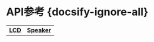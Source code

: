 # API参考 {docsify-ignore-all}

|||
|:---:|:---:|
|**[LCD](zh_CN/api/lcd)** | **[Speaker](zh_CN/api/speaker)** |

<!-- |**[Button](zh_CN/api/button)** | **[MPU9250](zh_CN/api/mpu9250)** | -->

<!-- |[BUTTON](zh_CN/api_reference/micropython/api_lcd) | [BUTTON](zh_CN/api_reference/arduino/api_lcd) |
|[SPEAKER](zh_CN/api_reference/micropython/api_lcd) | [SPEAKER](zh_CN/api_reference/arduino/api_lcd) | -->

<!-- ## [LCD](zh_CN/api_reference/micropython/api_lcd) -->
<!-- ## [Peripherals](zh_CN/api_reference/peripherals/api_gpio)
### 1. [GPIO](zh_CN/api_reference/peripherals/api_gpio)
## [Speaker](zh_CN/api_reference/api_speaker) -->
